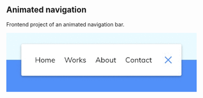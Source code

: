 ## Animated navigation

Frontend project of an animated navigation bar.

![img](/assets/animated_navigation.gif)